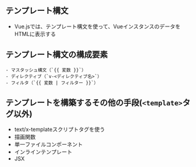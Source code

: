 ## テンプレート構文
- Vue.jsでは、テンプレート構文を使って、VueインスタンスのデータをHTMLに表示する

## テンプレート構文の構成要素
    - マスタッシュ構文（`{{ 変数 }}`）
    - ディレクティブ（`v-<ディレクティブ名>`）
    - フィルタ（`{{ 変数 | フィルター }}`）


## テンプレートを構築するその他の手段(`<template>`タグ以外)
- text/x-templateスクリプトタグを使う
- 描画関数
- 単一ファイルコンポーネント
- インラインテンプレート
- JSX